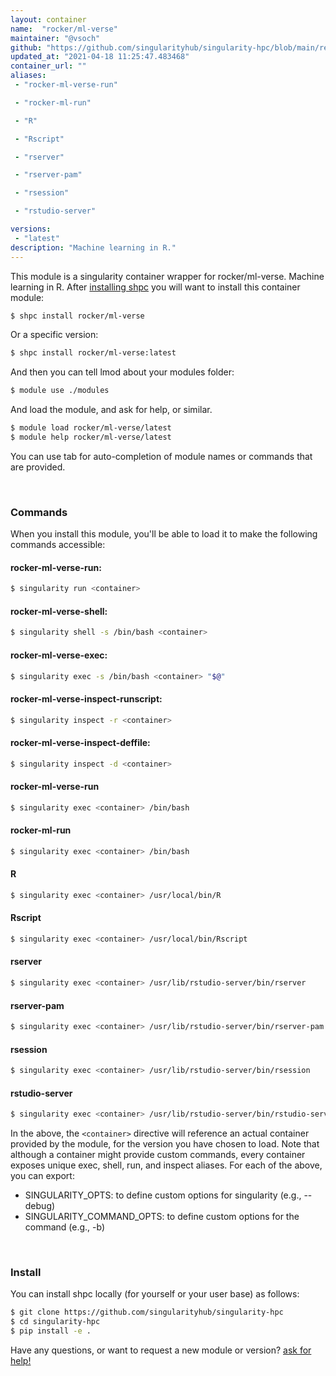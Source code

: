 ```yaml
---
layout: container
name:  "rocker/ml-verse"
maintainer: "@vsoch"
github: "https://github.com/singularityhub/singularity-hpc/blob/main/registry/rocker/ml-verse/container.yaml"
updated_at: "2021-04-18 11:25:47.483468"
container_url: ""
aliases:
 - "rocker-ml-verse-run"

 - "rocker-ml-run"

 - "R"

 - "Rscript"

 - "rserver"

 - "rserver-pam"

 - "rsession"

 - "rstudio-server"

versions:
 - "latest"
description: "Machine learning in R."
---
```


This module is a singularity container wrapper for rocker/ml-verse.
Machine learning in R.
After [installing shpc](#install) you will want to install this container module:

```bash
$ shpc install rocker/ml-verse
```

Or a specific version:

```bash
$ shpc install rocker/ml-verse:latest
```

And then you can tell lmod about your modules folder:

```bash
$ module use ./modules
```

And load the module, and ask for help, or similar.

```bash
$ module load rocker/ml-verse/latest
$ module help rocker/ml-verse/latest
```

You can use tab for auto-completion of module names or commands that are provided.

<br>

### Commands

When you install this module, you'll be able to load it to make the following commands accessible:

#### rocker-ml-verse-run:

```bash
$ singularity run <container>
```

#### rocker-ml-verse-shell:

```bash
$ singularity shell -s /bin/bash <container>
```

#### rocker-ml-verse-exec:

```bash
$ singularity exec -s /bin/bash <container> "$@"
```

#### rocker-ml-verse-inspect-runscript:

```bash
$ singularity inspect -r <container>
```

#### rocker-ml-verse-inspect-deffile:

```bash
$ singularity inspect -d <container>
```


#### rocker-ml-verse-run
       
```bash
$ singularity exec <container> /bin/bash
```


#### rocker-ml-run
       
```bash
$ singularity exec <container> /bin/bash
```


#### R
       
```bash
$ singularity exec <container> /usr/local/bin/R
```


#### Rscript
       
```bash
$ singularity exec <container> /usr/local/bin/Rscript
```


#### rserver
       
```bash
$ singularity exec <container> /usr/lib/rstudio-server/bin/rserver
```


#### rserver-pam
       
```bash
$ singularity exec <container> /usr/lib/rstudio-server/bin/rserver-pam
```


#### rsession
       
```bash
$ singularity exec <container> /usr/lib/rstudio-server/bin/rsession
```


#### rstudio-server
       
```bash
$ singularity exec <container> /usr/lib/rstudio-server/bin/rstudio-server
```



In the above, the `<container>` directive will reference an actual container provided
by the module, for the version you have chosen to load. Note that although a container
might provide custom commands, every container exposes unique exec, shell, run, and
inspect aliases. For each of the above, you can export:

 - SINGULARITY_OPTS: to define custom options for singularity (e.g., --debug)
 - SINGULARITY_COMMAND_OPTS: to define custom options for the command (e.g., -b)

<br>
  
### Install

You can install shpc locally (for yourself or your user base) as follows:

```bash
$ git clone https://github.com/singularityhub/singularity-hpc
$ cd singularity-hpc
$ pip install -e .
```

Have any questions, or want to request a new module or version? [ask for help!](https://github.com/singularityhub/singularity-hpc/issues)